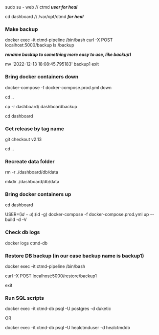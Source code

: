
sudo su - web  // ctmd ***user for heal***


cd dashboard  // /var/opt/ctmd ***for heal***

### Make backup

docker exec -it ctmd-pipeline /bin/bash
curl -X POST localhost:5000/backup
ls /backup

***rename backup to something more easy to use, like backup1***

mv '2022-12-13 18:08:45.795183' backup1
exit 

### Bring docker containers down

docker-compose  -f docker-compose.prod.yml down

cd ..

cp -r dashboard/ dashboardbackup

cd dashboard

### Get release by tag name
git checkout v2.13

cd ..

### Recreate data folder
rm -r ./dashboard/db/data

mkdir ./dashboard/db/data

### Bring docker containers up

cd dashboard

USER=$(id -u):$(id -g) docker-compose  -f docker-compose.prod.yml up --build -d -V


### Check db logs
docker logs ctmd-db

### Restore DB backup (in our case backup name is backup1)
docker exec -it ctmd-pipeline /bin/bash

curl -X POST localhost:5000/restore/backup1

exit

### Run SQL scripts

docker exec -it ctmd-db psql -U postgres -d duketic

OR

docker exec -it ctmd-db psql -U healctmduser -d healctmddb

